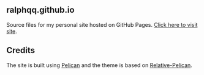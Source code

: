 ## ralphqq.github.io
Source files for my personal site hosted on GitHub Pages. [Click here to visit site](https://ralphqq.github.io/).

## Credits
The site is built using [Pelican](http://getpelican.com/) and the theme is based on [Relative-Pelican](https://github.com/ir193/Responsive-Pelican).
